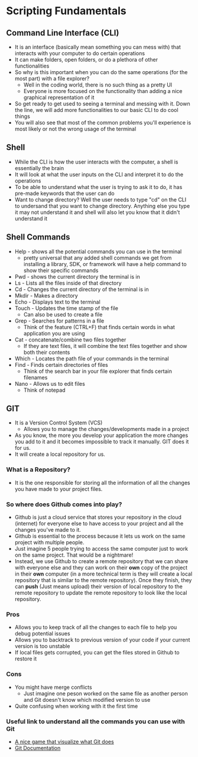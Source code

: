 # Scripting Fundamentals
## Command Line Interface (CLI)
* It is an interface (basically mean something you can mess with) that interacts with your computer to do certain operations
* It can make folders, open folders, or do a plethora of other functionalities
* So why is this important when you can do the same operations (for the most part) with a file explorer?
    * Well in the coding world, there is no such thing as a pretty UI
    * Everyone is more focused on the functionality than adding a nice graphical representation of it
* So get ready to get used to seeing a terminal and messing with it. Down the line, we will add more functionalities to our basic CLI to do cool things
* You will also see that most of the common problems you'll experience is most likely or not the wrong usage of the terminal

## Shell
* While the CLI is how the user interacts with the computer, a shell is essentially the brain
* It will look at what the user inputs on the CLI and interpret it to do the operations
* To be able to understand what the user is trying to ask it to do, it has pre-made keywords that the user can do
* Want to change directory? Well the user needs to type "cd" on the CLI to undersand that you want to change directory. Anything else you type it may not understand it and shell will also let you know that it didn't understand it

## Shell Commands
* Help - shows all the potential commands you can use in the terminal 
    * pretty universal that any added shell commands we get from installing a library, SDK, or framework will have a help command to show their specific commands
* Pwd - shows the current directory the terminal is in
* Ls - Lists all the files inside of that directory 
* Cd - Changes the current directory of the terminal is in
* Mkdir - Makes a directory
* Echo - Displays text to the terminal
* Touch - Updates the time stamp of the file
    * Can also be used to create a file
* Grep - Searches for patterns in a file
    * Think of the feature (CTRL+F) that finds certain words in what application you are using
* Cat - concatenate/combine two files together
    * If they are text files, it will combine the text files together and show both their contents
* Which - Locates the path file of your commands in the terminal
* Find - Finds certain directories of files
    * Think of the search bar in your file explorer that finds certain filenames
* Nano - Allows us to edit files
    * Think of notepad

## GIT
* It is a Version Control System (VCS)
    * Allows you to manage the changes/developments made in a project
* As you know, the more you develop your application the more changes you add to it and it becomes impossible to track it manually. GIT does it for us.
* It will create a local repository for us.

### What is a Repository?
* It is the one responsible for storing all the information of all the changes you have made to your project files.

### So where does Github comes into play?
* Github is just a cloud service that stores your repository in the cloud (internet) for everyone else to have access to your project and all the changes you've made to it.
* Github is essential to the process because it lets us work on the same project with multiple people. 
* Just imagine 5 people trying to access the same computer just to work on the same project. That would be a nightmare!
* Instead, we use Github to create a remote repository that we can share with everyone else and they can work on their **own** copy of the project in their **own** computer (in a more technical term is they will create a local repository that is similar to the remote repository). Once they finish, they can **push** (Just means upload) their version of local repository to the remote repository to update the remote repository to look like the local repository.

### Pros
* Allows you to keep track of all the changes to each file to help you debug potential issues
* Allows you to backtrack to previous version of your code if your current version is too unstable
* If local files gets corrupted, you can get the files stored in Github to restore it

### Cons
* You might have merge conflicts
    * Just imagine one peson worked on the same file as another person and Git doesn't know which modified version to use
* Quite confusing when working with it the first time

### Useful link to understand all the commands you can use with Git
* [A nice game that visualize what Git does](https://learngitbranching.js.org/?locale=en_US)
* [Git Documentation](https://git-scm.com/doc)